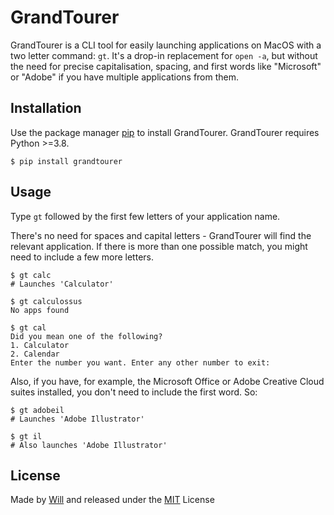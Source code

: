 # GrandTourer

GrandTourer is a CLI tool for easily launching applications on MacOS with a two letter command: `gt`. It's a drop-in replacement for `open -a`, but without the need for precise capitalisation, spacing, and first words like "Microsoft" or "Adobe" if you have multiple applications from them.

## Installation

Use the package manager [pip](https://pip.pypa.io/en/stable/) to install GrandTourer. GrandTourer requires Python >=3.8.

```shell
$ pip install grandtourer
```

## Usage

Type `gt` followed by the first few letters of your application name.

There's no need for spaces and capital letters - GrandTourer will find the relevant application. If there is more than one possible match, you might need to include a few more letters.

```shell
$ gt calc
# Launches 'Calculator'

$ gt calculossus
No apps found

$ gt cal
Did you mean one of the following?
1. Calculator
2. Calendar
Enter the number you want. Enter any other number to exit:
```

Also, if you have, for example, the Microsoft Office or Adobe Creative Cloud suites installed, you don't need to include the first word. So:

```shell
$ gt adobeil
# Launches 'Adobe Illustrator'

$ gt il
# Also launches 'Adobe Illustrator'
```

## License

Made by [Will](https://github.com/WillDenby) and released under the [MIT](https://choosealicense.com/licenses/mit/) License

